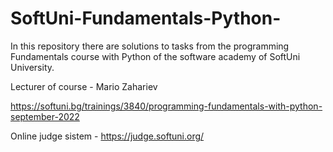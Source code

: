 # SoftUni-Fundamentals-Python-
In this repository there are solutions to tasks from the programming Fundamentals course with Python of the software academy of SoftUni University.

Lecturer of course - Mario Zahariev

https://softuni.bg/trainings/3840/programming-fundamentals-with-python-september-2022

Online judge sistem - https://judge.softuni.org/
